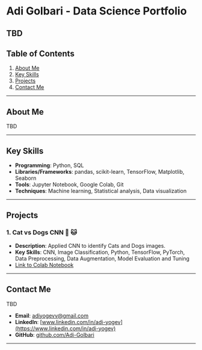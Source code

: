 # **Adi Golbari - Data Science Portfolio**
TBD
---

## **Table of Contents**
1. [About Me](#about-me)
2. [Key Skills](#key-skills)
3. [Projects](#projects)
4. [Contact Me](#contact-me)

---

## **About Me**
TBD

---

## **Key Skills**
- **Programming**: Python, SQL  
- **Libraries/Frameworks**: pandas, scikit-learn, TensorFlow, Matplotlib, Seaborn  
- **Tools**: Jupyter Notebook, Google Colab, Git  
- **Techniques**: Machine learning, Statistical analysis, Data visualization

---

## **Projects**

### **1. Cat vs Dogs CNN** 🐶 🐱
- **Description**: Applied CNN to identify Cats and Dogs images.
- **Key Skills**: CNN, Image Classification, Python, TensorFlow, PyTorch, Data Preprocessing, Data Augmentation, Model Evaluation and Tuning
- [Link to Colab Notebook](https://colab.research.google.com/gist/adigolbari/39959fcde28478dd87abe536701a1993/cats_vs_dogs.ipynb)



---

## **Contact Me**
TBD
- **Email**: [adiyogevv@gmail.com](mailto:adiyogevv@gmail.com)  
- **LinkedIn**: [www.linkedin.com/in/adi-yogev](https://www.linkedin.com/in/adi-yogev)  
- **GitHub**: [github.com/Adi-Golbari](https://github.com/Adi-Golbari)

---

